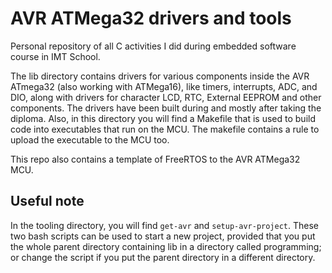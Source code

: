 # AVR ATMega32 drivers and tools
Personal repository of all C activities I did during embedded software course in IMT School.

The lib directory contains drivers for various components inside the AVR ATmega32 (also working with ATMega16), like timers, interrupts, ADC, and DIO, along with drivers for character LCD, RTC, External EEPROM and other components. The drivers have been built during and mostly after taking the diploma. Also, in this directory you will find a Makefile that is used to build code into executables that run on the MCU. The makefile contains a rule to upload the executable to the MCU too.

This repo also contains a template of FreeRTOS to the AVR ATMega32 MCU.

## Useful note
In the tooling directory, you will find `get-avr` and `setup-avr-project`. These two bash scripts can be used to start a new project, provided that you put the whole parent directory containing lib in a directory called programming; or change the script if you put the parent directory in a different directory.
